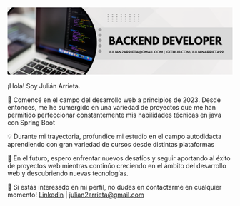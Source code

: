 <img src="./banner.png">

¡Hola! Soy Julián Arrieta.

🚀 Comencé en el campo del desarrollo web a principios de 2023. Desde entonces, me he sumergido en una variedad de proyectos que me han permitido perfeccionar constantemente mis habilidades técnicas en java con Spring Boot

💡 Durante mi trayectoria, profundice mi estudio en el campo autodidacta aprendiendo con gran variedad de cursos desde distintas plataformas

🌱 En el futuro, espero enfrentar nuevos desafíos y seguir aportando al éxito de proyectos web mientras continúo creciendo en el ámbito del desarrollo web y descubriendo nuevas tecnologías.

💼 Si estás interesado en mi perfil, no dudes en contactarme en cualquier momento!
[Linkedin](https://www.linkedin.com/in/julian-arrieta-dev/) | julian2arrieta@gmail.com
